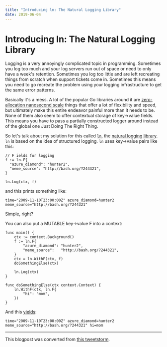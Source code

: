 ```yaml
---
title: "Introducing ln: The Natural Logging Library"
date: 2019-06-04
---
```


# Introducing ln: The Natural Logging Library

Logging is a very annoyingly complicated topic in programming. Sometimes you log too much and your log servers run out of space or need to only have a week's retention. Sometimes you log too little and are left recreating things from scratch when support tickets come in. Sometimes this means you need to go recreate the problem using your logging infrastructure to get the same error patterns.

Basically it's a mess. A lot of the popular Go libraries around it are [zero-allocation nanosecond scale](https://christine.website/blog/experimental-rilkef-2018-11-30) things that offer a lot of flexibility and speed, but ultimately make this entire endeavor painful more than it needs to be. None of them also seem to offer contextual storage of key->value fields. This means you have to pass a partially constructed logger around instead of the global one Just Doing The Right Thing.

So let's talk about my solution for this called [`ln`](https://github.com/Xe/ln), the [natural logging library](https://en.wikipedia.org/wiki/Natural_logarithm). `ln` is based on the idea of structured logging. `ln` uses key->value pairs like this:

```
// F ields for logging
f := ln.F{
  "azure_diamond": "hunter2",
  "meme_source": "http://bash.org/?244321",
}

ln.Log(ctx, f)
```

and this prints something like:

```
time="2009-11-10T23:00:00Z" azure_diamond=hunter2 meme_source="http://bash.org/?244321"
```

Simple, right?

You can also put a MUTABLE key->value F into a context:

```
func main() {
	ctx := context.Background()
	f := ln.F{
		"azure_diamond": "hunter2",
		"meme_source":   "http://bash.org/?244321",
	}
	ctx = ln.WithF(ctx, f)
	doSomethingElse(ctx)

	ln.Log(ctx)
}

func doSomethingElse(ctx context.Context) {
	ln.WithF(ctx, ln.F{
		"hi": "mom",
	})
}
```

And this [yields](https://play.golang.org/p/0-3-qPA7d6Y):

```
time="2009-11-10T23:00:00Z" azure_diamond=hunter2 meme_source="http://bash.org/?244321" hi=mom
```



---

This blogpost was converted from [this tweetstorm](https://twitter.com/theprincessxena/status/1129917083364597760).
